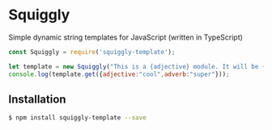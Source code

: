 # Squiggly
Simple dynamic string templates for JavaScript (written in TypeScript)

```js
const Squiggly = require('squiggly-template');

let template = new Squiggly("This is a {adjective} module. It will be {adverb} useful!");
console.log(template.get({adjective:"cool",adverb:"super"}));
```

## Installation

```bash
$ npm install squiggly-template --save
```
